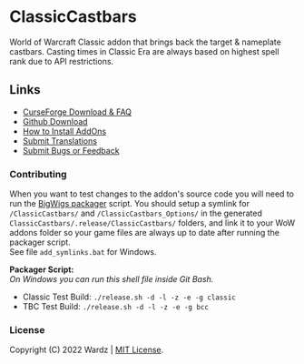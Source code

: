 # ClassicCastbars

World of Warcraft Classic addon that brings back the target & nameplate castbars. Casting times in Classic Era are always based on highest spell rank due to API restrictions.

## Links

- [CurseForge Download & FAQ](https://www.curseforge.com/wow/addons/classiccastbars)
- [Github Download](https://github.com/wardz/classiccastbars/releases)
- [How to Install AddOns](https://www.wowinterface.com/forums/faq.php?faq=install)
- [Submit Translations](https://www.curseforge.com/wow/addons/classiccastbars/localization)
- [Submit Bugs or Feedback](https://github.com/wardz/ClassicCastbars/issues)

### Contributing

When you want to test changes to the addon's source code you will need to run the [BigWigs packager](https://github.com/BigWigsMods/packager) script. You should setup a symlink for `/ClassicCastbars/` and `/ClassicCastbars_Options/` in the generated `ClassicCastbars/.release/ClassicCastbars/` folders, and link it to your WoW addons folder so your game files are always up to date after running the packager script.  
See file `add_symlinks.bat` for Windows.
  
**Packager Script:**  
*On Windows you can run this shell file inside Git Bash.*

- Classic Test Build: `./release.sh -d -l -z -e -g classic`
- TBC Test Build: `./release.sh -d -l -z -e -g bcc`

### License

Copyright (C) 2022 Wardz | [MIT License](https://opensource.org/licenses/MIT).
